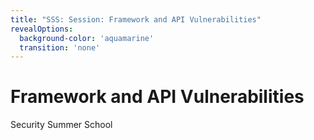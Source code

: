 ```yaml
---
title: "SSS: Session: Framework and API Vulnerabilities"
revealOptions:
  background-color: 'aquamarine'
  transition: 'none'
---
```


# Framework and API Vulnerabilities

Security Summer School
